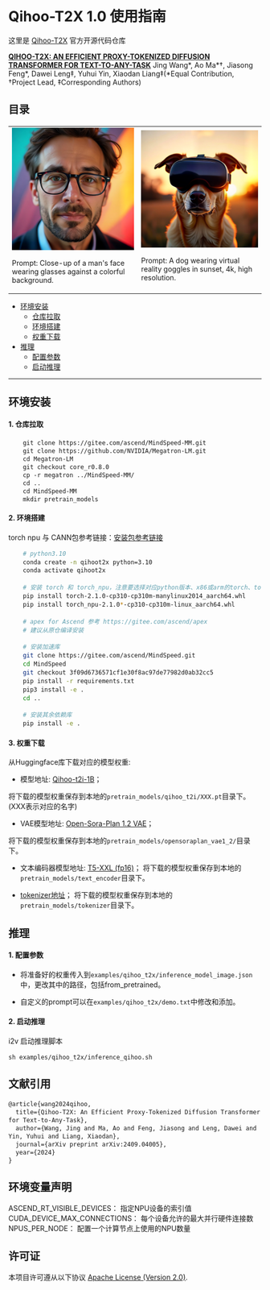 # Qihoo-T2X 1.0 使用指南

<p align="left"></p>

这里是 [Qihoo-T2X](https://360cvgroup.github.io/Qihoo-T2X/) 官方开源代码仓库

**[QIHOO-T2X: AN EFFICIENT PROXY-TOKENIZED DIFFUSION TRANSFORMER FOR TEXT-TO-ANY-TASK](https://arxiv.org/pdf/2409.04005)**  Jing Wang*, Ao Ma*†, Jiasong Feng*, Dawei Leng‡, Yuhui Yin, Xiaodan Liang‡(*Equal Contribution, †Project Lead, ‡Corresponding Authors)

## 目录

<table border="0" style="width: 100%; text-align: left; margin-top: 20px;">
  <tr>
      <td>
          <img src="2.png" width="800"></img>
          <p>Prompt: Close-up of a man's face wearing glasses against a colorful background.</p>
      </td>
      <td>
          <img src="1.png" width="800"></img>
          <p>Prompt: A dog wearing virtual reality goggles in sunset, 4k, high resolution.</p>
      </td>
  </tr>
</table>

- [环境安装](#jump1)
  - [仓库拉取](#jump1.1)
  - [环境搭建](#jump1.2)
  - [权重下载](#jump1.3)
- [推理](#jump2)
  - [配置参数](#jump2.1)
  - [启动推理](#jump2.2)

---
<a id="jump1"></a>

## 环境安装

<a id="jump1.1"></a>

#### 1. 仓库拉取

```shell
    git clone https://gitee.com/ascend/MindSpeed-MM.git 
    git clone https://github.com/NVIDIA/Megatron-LM.git
    cd Megatron-LM
    git checkout core_r0.8.0
    cp -r megatron ../MindSpeed-MM/
    cd ..
    cd MindSpeed-MM
    mkdir pretrain_models
```

<a id="jump1.2"></a>

#### 2. 环境搭建

torch npu 与 CANN包参考链接：[安装包参考链接](https://support.huawei.com/enterprise/zh/ascend-computing/cann-pid-251168373/software)

```bash
    # python3.10
    conda create -n qihoot2x python=3.10
    conda activate qihoot2x

    # 安装 torch 和 torch_npu，注意要选择对应python版本、x86或arm的torch、torch_npu及apex包
    pip install torch-2.1.0-cp310-cp310m-manylinux2014_aarch64.whl 
    pip install torch_npu-2.1.0*-cp310-cp310m-linux_aarch64.whl
    
    # apex for Ascend 参考 https://gitee.com/ascend/apex
    # 建议从原仓编译安装

    # 安装加速库
    git clone https://gitee.com/ascend/MindSpeed.git
    cd MindSpeed
    git checkout 3f09d6736571cf1e30f8ac97de77982d0ab32cc5
    pip install -r requirements.txt 
    pip3 install -e .
    cd ..

    # 安装其余依赖库
    pip install -e .
```

<a id="jump1.3"></a>

#### 3. 权重下载

从Huggingface库下载对应的模型权重:

- 模型地址: [Qihoo-t2i-1B](https://huggingface.co/qihoo360/Qihoo-T2X/tree/main)；

 将下载的模型权重保存到本地的`pretrain_models/qihoo_t2i/XXX.pt`目录下。(XXX表示对应的名字)

- VAE模型地址: [Open-Sora-Plan 1.2 VAE](https://huggingface.co/LanguageBind/Open-Sora-Plan-v1.2.0/tree/main/vae)；

 将下载的模型权重保存到本地的`pretrain_models/opensoraplan_vae1_2/`目录下。

- 文本编码器模型地址: [T5-XXL (fp16)](https://huggingface.co/alibaba-pai/EasyAnimateV2-XL-2-512x512/tree/main/text_encoder)；
 将下载的模型权重保存到本地的`pretrain_models/text_encoder`目录下。

- [tokenizer地址](https://huggingface.co/alibaba-pai/EasyAnimateV2-XL-2-512x512/tree/main/tokenizer)；
 将下载的模型权重保存到本地的`pretrain_models/tokenizer`目录下。

## 推理

<a id="jump2.1"></a>

#### 1. 配置参数

- 将准备好的权重传入到`examples/qihoo_t2x/inference_model_image.json`中，更改其中的路径，包括from_pretrained。

- 自定义的prompt可以在`examples/qihoo_t2x/demo.txt`中修改和添加。

<a id="jump2.2"></a>

#### 2. 启动推理

i2v 启动推理脚本

```shell
sh examples/qihoo_t2x/inference_qihoo.sh
```

## 文献引用

```
@article{wang2024qihoo,
  title={Qihoo-T2X: An Efficient Proxy-Tokenized Diffusion Transformer for Text-to-Any-Task},
  author={Wang, Jing and Ma, Ao and Feng, Jiasong and Leng, Dawei and Yin, Yuhui and Liang, Xiaodan},
  journal={arXiv preprint arXiv:2409.04005},
  year={2024}
}
```

## 环境变量声明 
ASCEND_RT_VISIBLE_DEVICES： 指定NPU设备的索引值  
CUDA_DEVICE_MAX_CONNECTIONS： 每个设备允许的最大并行硬件连接数  
NPUS_PER_NODE： 配置一个计算节点上使用的NPU数量

## 许可证

本项目许可遵从以下协议 [Apache License (Version 2.0)](https://github.com/modelscope/modelscope/blob/master/LICENSE).
